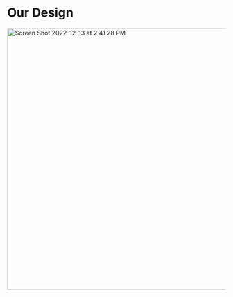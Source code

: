 # Our Design
<img width="603" alt="Screen Shot 2022-12-13 at 2 41 28 PM" src="https://user-images.githubusercontent.com/17134004/207429005-069c87db-6dd1-4bb1-8ce8-24731f02f6c0.png">
